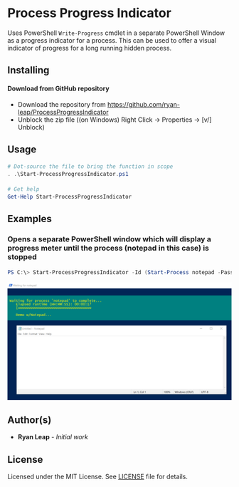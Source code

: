 # Process Progress Indicator
Uses PowerShell ```Write-Progress``` cmdlet in a separate PowerShell Window as a progress indicator for a process.  This can be used to offer a visual indicator of progress for a long running hidden process.

## Installing
#### Download from GitHub repository

* Download the repository from https://github.com/ryan-leap/ProcessProgressIndicator
* Unblock the zip file ((on Windows) Right Click -> Properties -> [v/] Unblock)

## Usage
```powershell
# Dot-source the file to bring the function in scope
. .\Start-ProcessProgressIndicator.ps1

# Get help
Get-Help Start-ProcessProgressIndicator
```

## Examples
### Opens a separate PowerShell window which will display a progress meter until the process (notepad in this case) is stopped
```powershell
PS C:\> Start-ProcessProgressIndicator -Id (Start-Process notepad -PassThru).Id -CurrentOperation "Demo w/Notepad"
```
![Image of Notepad Progress Indicator](./images/demo_screenshot.png)

## Author(s)

* **Ryan Leap** - *Initial work*

## License

Licensed under the MIT License.  See [LICENSE](LICENSE.md) file for details.
